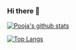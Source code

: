 ### Hi there 👋
[![Pooja's github stats](https://github-readme-stats.vercel.app/api?username=pooja-kabra&count_private=true&show_icons=true&theme=gruvbox_light&hide_rank=false)](https://github.com/pooja-kabra/github-readme-stats)

[![Top Langs](https://github-readme-stats.vercel.app/api/top-langs/?username=pooja-kabra&hide=javascript,html)](https://github.com/pooja-kabra/github-readme-stats)
<!--
**pooja-kabra/pooja-kabra** is a ✨ _special_ ✨ repository because its `README.md` (this file) appears on your GitHub profile.

Here are some ideas to get you started:

- 🔭 I’m currently working on ...
- 🌱 I’m currently learning ...
- 👯 I’m looking to collaborate on ...
- 🤔 I’m looking for help with ...
- 💬 Ask me about ...
- 📫 How to reach me: ...
- 😄 Pronouns: ...
- ⚡ Fun fact: ...


-->
